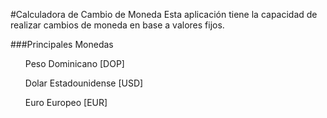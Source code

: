#Calculadora de Cambio de Moneda
Esta aplicación tiene la capacidad de realizar cambios de moneda en base a valores fijos.

###Principales Monedas
<ul> Peso Dominicano [DOP]</ul>
<ul>Dolar Estadounidense [USD]</ul>
<ul>Euro Europeo [EUR]</ul>
